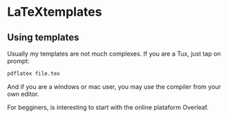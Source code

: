# LaTeXtemplates

## Using templates
Usually my templates are not much complexes. If you are a Tux, just tap on prompt:
```bash
pdflatex file.tex
```
And if you are a windows or mac user, you may use the compiler from your own editor. 

For begginers, is interesting to start with the online plataform Overleaf. 
